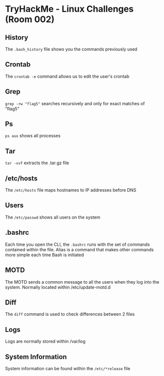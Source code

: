# TryHackMe - Linux Challenges (Room 002)

## History

The `.bash_history` file shows you the commands previously used

## Crontab

The `crontab -e` command allows us to edit the user's crontab

## Grep

`grep -rw "flag5"` searches recursively and only for exact matches of "flag5"

## Ps

`ps aux` shows all processes

## Tar

`tar -xvf` extracts the .tar.gz file

## /etc/hosts

The `/etc/hosts` file maps hostnames to IP addresses before DNS 

## Users

The `/etc/passwd` shows all users on the system

## .bashrc

Each time you open the CLI, the `.bashrc` runs with the set of commands contained within the file. Alias is a command that makes other commands more simple each time Bash is initiated

## MOTD

The MOTD sends a common message to all the users when they log into the system. Normally located within /etc/update-motd.d

## Diff

The `diff` command is used to check differences between 2 files

## Logs

Logs are normally stored within /var/log

## System Information

System information can be found within the `/etc/*release` file